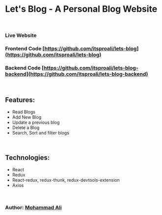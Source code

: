 # Let's Blog - A Personal Blog Website

<br>

### Live Website []()

### Frontend Code [https://github.com/itsproali/lets-blog](https://github.com/itsproali/lets-blog)

### Backend Code [https://github.com/itsproali/lets-blog-backend](https://github.com/itsproali/lets-blog-backend)

<br>

## Features:
* Read Blogs
* Add New Blog
* Update a previous blog
* Delete a Blog
* Search, Sort and filter blogs

<br>

## Technologies:
* React
* Redux
* React-redux, redux-thunk, redux-devtools-extension
* Axios

<br>

### Author: [Mohammad Ali](https://itsproali.netlify.app)
